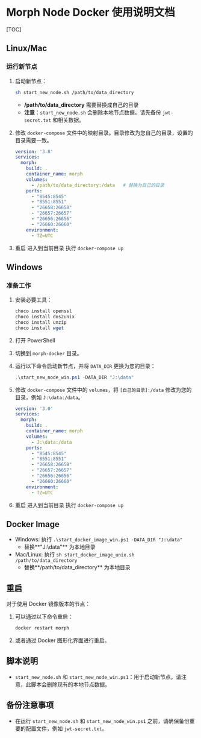 # Morph Node Docker 使用说明文档

[TOC]



## Linux/Mac

### 运行新节点

1. 启动新节点：

   ```sh
   sh start_new_node.sh /path/to/data_directory
   ```

   - **/path/to/data_directory** 需要替换成自己的目录
   - **注意**：`start_new_node.sh` 会删除本地节点数据。请先备份 `jwt-secret.txt` 和相关数据。

2. 修改 `docker-compose` 文件中的映射目录。目录修改为您自己的目录，设置的目录需要一致。

   ```yaml
   version: '3.8'
   services:
     morph:
       build: .
       container_name: morph
       volumes:
         - /path/to/data_directory:/data   # 替换为自己的目录
       ports:
         - "8545:8545"
         - "8551:8551"
         - "26658:26658"
         - "26657:26657"
         - "26656:26656"
         - "26660:26660"
       environment:
         - TZ=UTC
   ```
3. 重启
    进入到当前目录 执行 `docker-compose up`

## Windows

### 准备工作

1. 安装必要工具：

   ```powershell
   choco install openssl
   choco install dos2unix
   choco install unzip
   choco install wget
   ```

2. 打开 PowerShell

3. 切换到 `morph-docker` 目录。

4. 运行以下命令启动新节点，并将 `DATA_DIR` 更换为您的目录：

   ```powershell
   .\start_new_node_win.ps1 -DATA_DIR "J:\data"
   ```

5. 修改 `docker-compose` 文件中的 `volumes`，将 `[自己的目录]:/data` 修改为您的目录，例如 `J:\data:/data`。

   ```yaml
   version: '3.0'
   services:
     morph:
       build: .
       container_name: morph
       volumes:
         - J:\data:/data
       ports:
         - "8545:8545"
         - "8551:8551"
         - "26658:26658"
         - "26657:26657"
         - "26656:26656"
         - "26660:26660"
       environment:
         - TZ=UTC
   ```
3. 重启
    进入到当前目录 执行 `docker-compose up`

## Docker Image

- Windows: 执行 `.\start_docker_image_win.ps1 -DATA_DIR "J:\data"`
  - 替换**"J:\data"** 为本地目录
- Mac/Linux: 执行 `sh start_docker_image_unix.sh /path/to/data_directory`
  - 替换**/path/to/data_directory** 为本地目录

## 重启

对于使用 Docker 镜像版本的节点：

1. 可以通过以下命令重启：

   ```sh
   docker restart morph
   ```

2. 或者通过 Docker 图形化界面进行重启。

## 脚本说明

- `start_new_node.sh` 和 `start_new_node_win.ps1`：用于启动新节点。请注意，此脚本会删除现有的本地节点数据。

## 备份注意事项

- 在运行 `start_new_node.sh` 和 `start_new_node_win.ps1` 之前，请确保备份重要的配置文件，例如 `jwt-secret.txt`。
